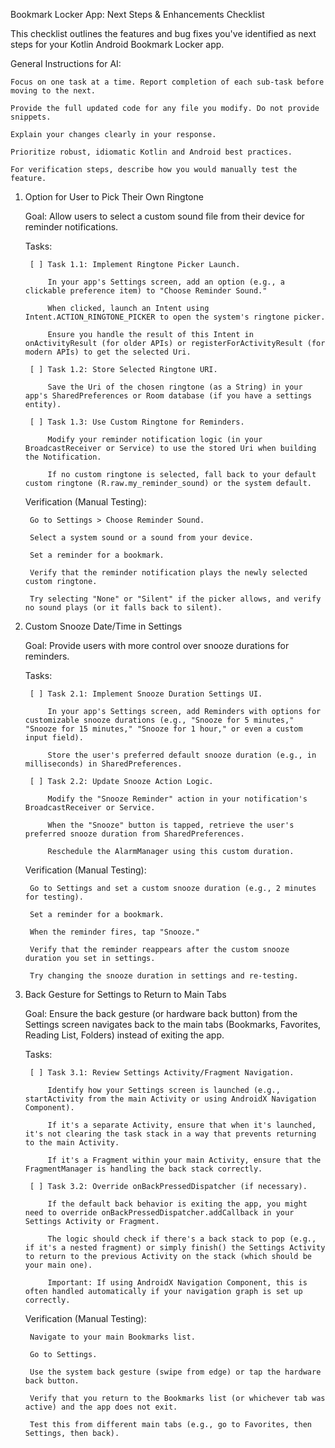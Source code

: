 Bookmark Locker App: Next Steps & Enhancements Checklist

This checklist outlines the features and bug fixes you've identified as next steps for your Kotlin Android Bookmark Locker app.

General Instructions for AI:

    Focus on one task at a time. Report completion of each sub-task before moving to the next.

    Provide the full updated code for any file you modify. Do not provide snippets.

    Explain your changes clearly in your response.

    Prioritize robust, idiomatic Kotlin and Android best practices.

    For verification steps, describe how you would manually test the feature.

1. Option for User to Pick Their Own Ringtone

    Goal: Allow users to select a custom sound file from their device for reminder notifications.

    Tasks:

        [ ] Task 1.1: Implement Ringtone Picker Launch.

            In your app's Settings screen, add an option (e.g., a clickable preference item) to "Choose Reminder Sound."

            When clicked, launch an Intent using Intent.ACTION_RINGTONE_PICKER to open the system's ringtone picker.

            Ensure you handle the result of this Intent in onActivityResult (for older APIs) or registerForActivityResult (for modern APIs) to get the selected Uri.

        [ ] Task 1.2: Store Selected Ringtone URI.

            Save the Uri of the chosen ringtone (as a String) in your app's SharedPreferences or Room database (if you have a settings entity).

        [ ] Task 1.3: Use Custom Ringtone for Reminders.

            Modify your reminder notification logic (in your BroadcastReceiver or Service) to use the stored Uri when building the Notification.

            If no custom ringtone is selected, fall back to your default custom ringtone (R.raw.my_reminder_sound) or the system default.

    Verification (Manual Testing):

        Go to Settings > Choose Reminder Sound.

        Select a system sound or a sound from your device.

        Set a reminder for a bookmark.

        Verify that the reminder notification plays the newly selected custom ringtone.

        Try selecting "None" or "Silent" if the picker allows, and verify no sound plays (or it falls back to silent).

2. Custom Snooze Date/Time in Settings

    Goal: Provide users with more control over snooze durations for reminders.

    Tasks:

        [ ] Task 2.1: Implement Snooze Duration Settings UI.

            In your app's Settings screen, add Reminders with options for customizable snooze durations (e.g., "Snooze for 5 minutes," "Snooze for 15 minutes," "Snooze for 1 hour," or even a custom input field).

            Store the user's preferred default snooze duration (e.g., in milliseconds) in SharedPreferences.

        [ ] Task 2.2: Update Snooze Action Logic.

            Modify the "Snooze Reminder" action in your notification's BroadcastReceiver or Service.

            When the "Snooze" button is tapped, retrieve the user's preferred snooze duration from SharedPreferences.

            Reschedule the AlarmManager using this custom duration.

    Verification (Manual Testing):

        Go to Settings and set a custom snooze duration (e.g., 2 minutes for testing).

        Set a reminder for a bookmark.

        When the reminder fires, tap "Snooze."

        Verify that the reminder reappears after the custom snooze duration you set in settings.

        Try changing the snooze duration in settings and re-testing.

3. Back Gesture for Settings to Return to Main Tabs

    Goal: Ensure the back gesture (or hardware back button) from the Settings screen navigates back to the main tabs (Bookmarks, Favorites, Reading List, Folders) instead of exiting the app.

    Tasks:

        [ ] Task 3.1: Review Settings Activity/Fragment Navigation.

            Identify how your Settings screen is launched (e.g., startActivity from the main Activity or using AndroidX Navigation Component).

            If it's a separate Activity, ensure that when it's launched, it's not clearing the task stack in a way that prevents returning to the main Activity.

            If it's a Fragment within your main Activity, ensure that the FragmentManager is handling the back stack correctly.

        [ ] Task 3.2: Override onBackPressedDispatcher (if necessary).

            If the default back behavior is exiting the app, you might need to override onBackPressedDispatcher.addCallback in your Settings Activity or Fragment.

            The logic should check if there's a back stack to pop (e.g., if it's a nested fragment) or simply finish() the Settings Activity to return to the previous Activity on the stack (which should be your main one).

            Important: If using AndroidX Navigation Component, this is often handled automatically if your navigation graph is set up correctly.

    Verification (Manual Testing):

        Navigate to your main Bookmarks list.

        Go to Settings.

        Use the system back gesture (swipe from edge) or tap the hardware back button.

        Verify that you return to the Bookmarks list (or whichever tab was active) and the app does not exit.

        Test this from different main tabs (e.g., go to Favorites, then Settings, then back).